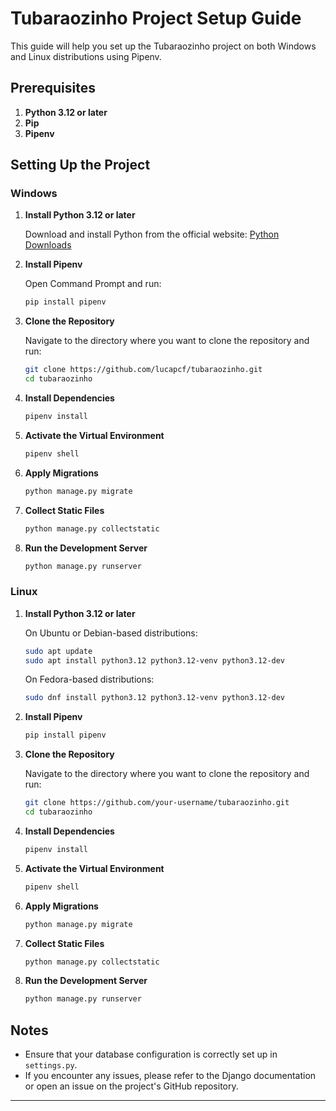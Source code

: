 # Tubaraozinho Project Setup Guide

This guide will help you set up the Tubaraozinho project on both Windows and Linux distributions using Pipenv.

## Prerequisites

1. **Python 3.12 or later**
2. **Pip**
3. **Pipenv**

## Setting Up the Project

### Windows

1. **Install Python 3.12 or later**

   Download and install Python from the official website: [Python Downloads](https://www.python.org/downloads/)

2. **Install Pipenv**

   Open Command Prompt and run:

   ```bash
   pip install pipenv
   ```

3. **Clone the Repository**

   Navigate to the directory where you want to clone the repository and run:

   ```bash
   git clone https://github.com/lucapcf/tubaraozinho.git
   cd tubaraozinho
   ```

4. **Install Dependencies**

   ```bash
   pipenv install
   ```

5. **Activate the Virtual Environment**

   ```bash
   pipenv shell
   ```

6. **Apply Migrations**

   ```bash
   python manage.py migrate
   ```

7. **Collect Static Files**

   ```bash
   python manage.py collectstatic
   ```

8. **Run the Development Server**

   ```bash
   python manage.py runserver
   ```

### Linux

1. **Install Python 3.12 or later**

   On Ubuntu or Debian-based distributions:

   ```bash
   sudo apt update
   sudo apt install python3.12 python3.12-venv python3.12-dev
   ```

   On Fedora-based distributions:

   ```bash
   sudo dnf install python3.12 python3.12-venv python3.12-dev
   ```

2. **Install Pipenv**

   ```bash
   pip install pipenv
   ```

3. **Clone the Repository**

   Navigate to the directory where you want to clone the repository and run:

   ```bash
   git clone https://github.com/your-username/tubaraozinho.git
   cd tubaraozinho
   ```

4. **Install Dependencies**

   ```bash
   pipenv install
   ```

5. **Activate the Virtual Environment**

   ```bash
   pipenv shell
   ```

6. **Apply Migrations**

   ```bash
   python manage.py migrate
   ```

7. **Collect Static Files**

   ```bash
   python manage.py collectstatic
   ```

8. **Run the Development Server**

   ```bash
   python manage.py runserver
   ```

## Notes

- Ensure that your database configuration is correctly set up in `settings.py`.
- If you encounter any issues, please refer to the Django documentation or open an issue on the project's GitHub repository.

---